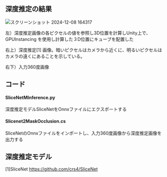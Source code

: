## 深度推定の結果
![スクリーンショット 2024-12-08 164317](https://github.com/user-attachments/assets/6fb438fb-2a15-4f67-8373-9a09c3d64ff9)

左）深度推定画像の各ピクセルの値を参照し3D位置を計算しUnity上で、GPUInstancing を使用し計算した３D位置にキューブを配置した

右上）深度推定[1] 画像。暗いピクセルはカメラから近くに、明るいピクセルはカメラの遠くにあることを示している。

右下）入力360度画像

## コード
#### SliceNetMInference.py
深度推定モデルSliceNetをOnnxファイルにエクスポートする

#### Slicenet2MaskOcclusion.cs
SliceNetのOnnxファイルをインポートし、入力360度画像から深度推定画像を出力する


## 深度推定モデル

[1]SliceNet https://github.com/crs4/SliceNet
